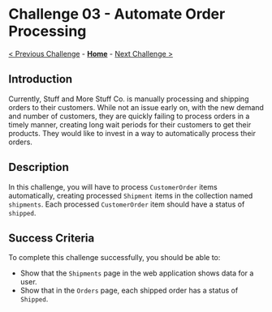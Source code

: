 # Challenge 03 - Automate Order Processing

[< Previous Challenge](./Challenge-02.md) - **[Home](../README.md)** - [Next Challenge >](./Challenge-04.md)

## Introduction

Currently, Stuff and More Stuff Co. is manually processing and shipping orders to their customers. While not an issue early on, with the new demand and number of customers, they are quickly failing to process orders in a timely manner, creating long wait periods for their customers to get their products. They would like to invest in a way to automatically process their orders.

## Description

In this challenge, you will have to process `CustomerOrder` items automatically, creating processed `Shipment` items in the collection named `shipments`. Each processed `CustomerOrder` item should have a status of `shipped`.

## Success Criteria

To complete this challenge successfully, you should be able to:
- Show that the `Shipments` page in the web application shows data for a user.
- Show that in the `Orders` page, each shipped order has a status of `Shipped`.

